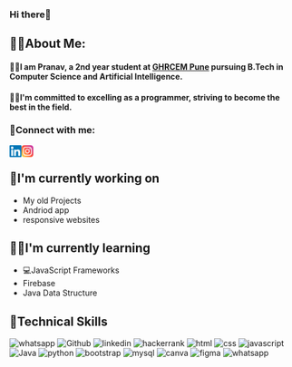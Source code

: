 <html>
<body>
 <!--<img src="https://github.com/Pranav7038/Pranav7038/assets/103091616/06af831b-c6c9-45eb-9c52-ba286182f904" alt="my banner">...-->
<p align="center">
<h3>Hi there👋</h3>
<h2>👨‍💻About Me: </h2>
<h4>👨‍🎓I am Pranav, a 2nd year student at <a href="https://ghrcem.raisoni.net/">GHRCEM Pune</a> pursuing B.Tech in Computer Science and Artificial Intelligence.</h4>
<h4>👨‍💻I'm committed to excelling as a programmer, striving to become the best in the field.</h4>
<h3>🤝Connect with me:</h3>
<a href="https://www.linkedin.com/in/pranav-kshirsagar-3a204823a/"><img align="left" src="https://raw.githubusercontent.com/Pranav7038/Pranav7038/main/images/linkedin.svg" alt="icon/linkedin" width="21px"/></a>
<a href="https://www.instagram.com/pranav8289"><img align="left" src="https://raw.githubusercontent.com/Pranav7038/Pranav7038/main/images/instagram.svg" alt="icon/instagram" width="21px"/></a><br>
<h2>🔭I'm currently working on </h2>
<ul>
<li>My old Projects</li>
<li>Andriod app</li>
<li>responsive websites </li>
</ul>
<h2>🙎‍♂️I'm currently learning </h2>
<ul>
<li>💻JavaScript Frameworks</li>
<li>Firebase</li>
<li>Java Data Structure</li>
</ul>
<h2>💼Technical Skills</h2>
<img alt="whatsapp" src="https://img.shields.io/badge/WhatsApp-25D366?style=for-the-badge&logo=whatsapp&logoColor=white"/>
<img alt="Github" src="https://img.shields.io/badge/GitHub-100000?style=for-the-badge&logo=github&logoColor=white"/>
<img alt="linkedin" src="https://img.shields.io/badge/LinkedIn-0077B5?style=for-the-badge&logo=linkedin&logoColor=white"/>
<img alt="hackerrank" src="https://img.shields.io/badge/-Hackerrank-2EC866?style=for-the-badge&logo=HackerRank&logoColor=white"/>
<img alt="html" src="https://img.shields.io/badge/HTML-239120?style=for-the-badge&logo=html5&logoColor=white"/>
<img alt="css" src="https://img.shields.io/badge/CSS-239120?&style=for-the-badge&logo=css3&logoColor=white"/>
<img alt="javascript" src="https://img.shields.io/badge/JavaScript-F7DF1E?style=for-the-badge&logo=javascript&logoColor=black"/>
<img alt="Java" src="https://img.shields.io/badge/Java-ED8B00?style=for-the-badge&logo=openjdk&logoColor=white"/>
<img alt="python" src="https://img.shields.io/badge/Python-14354C?style=for-the-badge&logo=python&logoColor=white"/>
<img alt="bootstrap" src="https://img.shields.io/badge/Bootstrap-563D7C?style=for-the-badge&logo=bootstrap&logoColor=white"/>
<img alt="mysql" src="https://img.shields.io/badge/MySQL-00000F?style=for-the-badge&logo=mysql&logoColor=white"/>
<img alt="canva" src="https://img.shields.io/badge/Canva-%2300C4CC.svg?&style=for-the-badge&logo=Canva&logoColor=white"/>
<img alt="figma" src="https://img.shields.io/badge/Figma-F24E1E?style=for-the-badge&logo=figma&logoColor=white"/>
<img alt="whatsapp" src="https://img.shields.io/badge/Canva-%2300C4CC.svg?&style=for-the-badge&logo=Canva&logoColor=white"/>
</p>
</body>
</html>
